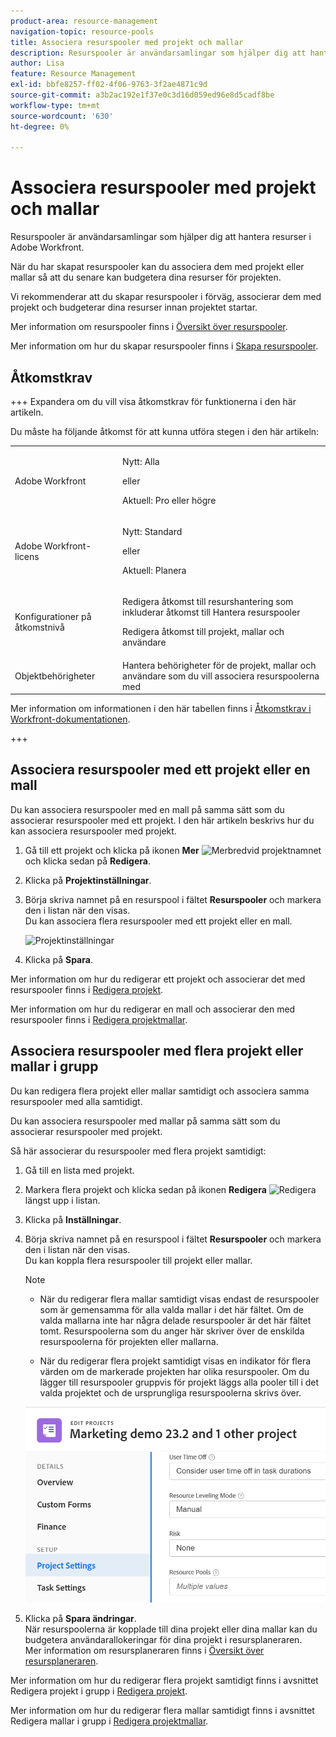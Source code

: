 ```yaml
---
product-area: resource-management
navigation-topic: resource-pools
title: Associera resurspooler med projekt och mallar
description: Resurspooler är användarsamlingar som hjälper dig att hantera resurser i Adobe Workfront.
author: Lisa
feature: Resource Management
exl-id: bbfe8257-ff02-4f06-9763-3f2ae4871c9d
source-git-commit: a3b2ac192e1f37e0c3d16d059ed96e8d5cadf8be
workflow-type: tm+mt
source-wordcount: '630'
ht-degree: 0%

---
```


# Associera resurspooler med projekt och mallar


<!-- drafted for bulk editing projects: keep this in yellow till this releases to ALL customers - May 1, 2023

Also - take out all the references to Preview and Prod at prod final
-->

<!--<span class="preview">The highlighted information on this page refers to functionality not yet generally available. It is available for all customers in the Preview environment and for a select group of customers in the Production environment.</span>-->


<!--
<p>The sections about how to add resource pools to templates, projects are duplicated from the articles listed in those sections (Editing Projects, Creating a Template, etc).</p>
<p>***I decided to keep these steps here, though, because it's hard to parse through those much lunger articles for just updating this one field.)</p>
-->

Resurspooler är användarsamlingar som hjälper dig att hantera resurser i Adobe Workfront.

När du har skapat resurspooler kan du associera dem med projekt eller mallar så att du senare kan budgetera dina resurser för projekten.

Vi rekommenderar att du skapar resurspooler i förväg, associerar dem med projekt och budgeterar dina resurser innan projektet startar.

Mer information om resurspooler finns i [Översikt över resurspooler](../../../resource-mgmt/resource-planning/resource-pools/work-with-resource-pools.md).

Mer information om hur du skapar resurspooler finns i [Skapa resurspooler](../../../resource-mgmt/resource-planning/resource-pools/create-resource-pools.md).

## Åtkomstkrav

+++ Expandera om du vill visa åtkomstkrav för funktionerna i den här artikeln.

Du måste ha följande åtkomst för att kunna utföra stegen i den här artikeln:

<table style="table-layout:auto"> 
 <col> 
 <col> 
 <tbody> 
  <tr> 
   <td role="rowheader">Adobe Workfront</td> 
   <td><p>Nytt: Alla</p>
       <p>eller</p>
       <p>Aktuell: Pro eller högre</p> </td> 
  </tr> 
  <tr> 
   <td role="rowheader">Adobe Workfront-licens</td> 
   <td><p>Nytt: Standard</p>
       <p>eller</p>
       <p>Aktuell: Planera</p></td>
  </tr> 
  <tr> 
   <td role="rowheader">Konfigurationer på åtkomstnivå</td> 
   <td> <p>Redigera åtkomst till resurshantering som inkluderar åtkomst till Hantera resurspooler</p> <p>Redigera åtkomst till projekt, mallar och användare</p></td> 
  </tr> 
  <tr data-mc-conditions=""> 
   <td role="rowheader">Objektbehörigheter</td> 
   <td>Hantera behörigheter för de projekt, mallar och användare som du vill associera resurspoolerna med</td> 
  </tr> 
 </tbody> 
</table>

Mer information om informationen i den här tabellen finns i [Åtkomstkrav i Workfront-dokumentationen](/help/quicksilver/administration-and-setup/add-users/access-levels-and-object-permissions/access-level-requirements-in-documentation.md).

+++

## Associera resurspooler med ett projekt eller en mall

Du kan associera resurspooler med en mall på samma sätt som du associerar resurspooler med ett projekt. I den här artikeln beskrivs hur du kan associera resurspooler med projekt.

1. Gå till ett projekt och klicka på ikonen **Mer** ![Mer](assets/more-icon.png)bredvid projektnamnet och klicka sedan på **Redigera**.

1. Klicka på **Projektinställningar**.

1. Börja skriva namnet på en resurspool i fältet **Resurspooler** och markera den i listan när den visas.\
   Du kan associera flera resurspooler med ett projekt eller en mall.

   ![Projektinställningar](assets/nwe-project-settings-in-edit-project-box-350x380.png)

1. Klicka på **Spara**.

Mer information om hur du redigerar ett projekt och associerar det med resurspooler finns i [Redigera projekt](../../../manage-work/projects/manage-projects/edit-projects.md).

Mer information om hur du redigerar en mall och associerar den med resurspooler finns i [Redigera projektmallar](../../../manage-work/projects/create-and-manage-templates/edit-templates.md).

## Associera resurspooler med flera projekt eller mallar i grupp

Du kan redigera flera projekt eller mallar samtidigt och associera samma resurspooler med alla samtidigt.

Du kan associera resurspooler med mallar på samma sätt som du associerar resurspooler med projekt.

Så här associerar du resurspooler med flera projekt samtidigt:

1. Gå till en lista med projekt.
1. Markera flera projekt och klicka sedan på ikonen **Redigera** ![Redigera](assets/edit-icon.png) längst upp i listan.

1. Klicka på **Inställningar**.
1. Börja skriva namnet på en resurspool i fältet **Resurspooler** och markera den i listan när den visas.\
   Du kan koppla flera resurspooler till projekt eller mallar.

   >[!NOTE]
   >
   >* När du redigerar flera mallar samtidigt visas endast de resurspooler som är gemensamma för alla valda mallar i det här fältet. Om de valda mallarna inte har några delade resurspooler är det här fältet tomt. Resurspoolerna som du anger här skriver över de enskilda resurspoolerna för projekten eller mallarna.
   >
   >* När du redigerar flera projekt samtidigt visas en indikator för flera värden om de markerade projekten har olika resurspooler. Om du lägger till resurspooler gruppvis för projekt läggs alla pooler till i det valda projektet och de ursprungliga resurspoolerna skrivs över.

   ![add_resource_pools_to_multiple_projects.png](assets/add-resource-pools-to-multiple-projects-350x358.png)

1. Klicka på **Spara ändringar**.\
   När resurspoolerna är kopplade till dina projekt eller dina mallar kan du budgetera användarallokeringar för dina projekt i resursplaneraren.\
   Mer information om resursplaneraren finns i [Översikt över resursplaneraren](../../../resource-mgmt/resource-planning/get-started-resource-planner.md).

Mer information om hur du redigerar flera projekt samtidigt finns i avsnittet Redigera projekt i grupp i [Redigera projekt](../../../manage-work/projects/manage-projects/edit-projects.md).

Mer information om hur du redigerar flera mallar samtidigt finns i avsnittet Redigera mallar i grupp i [Redigera projektmallar](../../../manage-work/projects/create-and-manage-templates/edit-templates.md).
